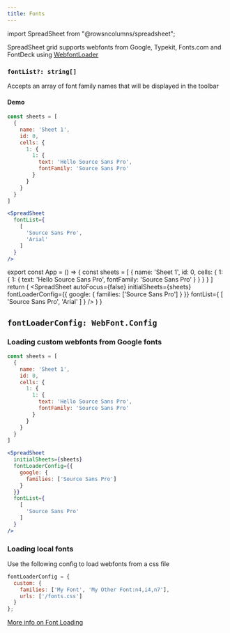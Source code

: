 ```yaml
---
title: Fonts
---
```

import SpreadSheet from "@rowsncolumns/spreadsheet";

SpreadSheet grid supports webfonts from Google, Typekit, Fonts.com and FontDeck using [WebfontLoader](https://github.com/typekit/webfontloader)

### `fontList?: string[]`

Accepts an array of font family names that will be displayed in the toolbar

#### Demo

```jsx
const sheets = [
  {
    name: 'Sheet 1',
    id: 0,
    cells: {
      1: {
        1: {
          text: 'Hello Source Sans Pro',
          fontFamily: 'Source Sans Pro'
        }
      }
    }
  }
]

<SpreadSheet
  fontList={
    [
      'Source Sans Pro',
      'Arial'
    ]
  }
/>
```

export const App = () => {
  const sheets = [
    {
      name: 'Sheet 1',
      id: 0,
      cells: {
        1: {
          1: {
            text: 'Hello Source Sans Pro',
            fontFamily: 'Source Sans Pro'
          }
        }
      }
    }
  ]
  return (
    <SpreadSheet
      autoFocus={false}
      initialSheets={sheets}
      fontLoaderConfig={{
        google: {
          families: ['Source Sans Pro']
        }
      }}
      fontList={
        [
          'Source Sans Pro',
          'Arial'
        ]
      }
    />
  )
}

<App />


## `fontLoaderConfig: WebFont.Config`

### Loading custom webfonts from Google fonts

```jsx
const sheets = [
  {
    name: 'Sheet 1',
    id: 0,
    cells: {
      1: {
        1: {
          text: 'Hello Source Sans Pro',
          fontFamily: 'Source Sans Pro'
        }
      }
    }
  }
]

<SpreadSheet
  initialSheets={sheets}
  fontLoaderConfig={{
    google: {
      families: ['Source Sans Pro']
    }
  }}
  fontList={
    [
      'Source Sans Pro'
    ]
  }
/>
```


### Loading local fonts

Use the following config to load webfonts from a css file

```jsx
fontLoaderConfig = {
  custom: {
    families: ['My Font', 'My Other Font:n4,i4,n7'],
    urls: ['/fonts.css']
  }
};
```

[More info on Font Loading](https://www.npmjs.com/package/webfontloader#custom)